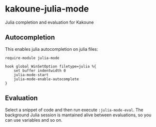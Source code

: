 # kakoune-julia-mode
Julia completion and evaluation for Kakoune

## Autocompletion
This enables julia autocompletion on julia files:
```
require-module julia-mode

hook global WinSetOption filetype=julia %{
    set buffer indentwidth 0
    julia-mode-start
    julia-mode-enable-autocomplete
}
```

## Evaluation
Select a snippet of code and then run execute `:julia-mode-eval`.
The background Julia session is mantained alive between evaluations, so you can use variables and so on.
